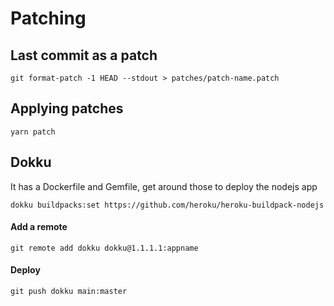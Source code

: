 # Patching

## Last commit as a patch
```
git format-patch -1 HEAD --stdout > patches/patch-name.patch
```

## Applying patches
```
yarn patch
```

## Dokku

It has a Dockerfile and Gemfile, get around those to deploy the nodejs app

```
dokku buildpacks:set https://github.com/heroku/heroku-buildpack-nodejs
```

#### Add a remote

```
git remote add dokku dokku@1.1.1.1:appname
```

#### Deploy

```
git push dokku main:master
```